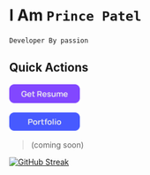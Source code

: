 # I Am `Prince Patel`

`Developer By passion`

## Quick Actions

<a href=".\static\resume.pdf"> <img width="128" src=".\static\resume.png"> </a>

<a href=""> <img width="128" src=".\static\portfolio.png"> </a> 

> (coming soon)

[![GitHub Streak](https://github-readme-streak-stats.herokuapp.com?user=princepatelcodes&theme=github-light&currStreakLabel=02DD00)](https://git.io/streak-stats)
